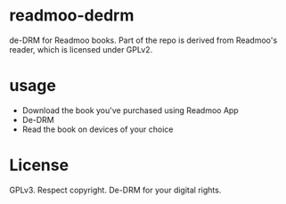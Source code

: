 # readmoo-dedrm
de-DRM for Readmoo books.  Part of the repo is derived from Readmoo's reader, which is licensed under GPLv2.

# usage
- Download the book you've purchased using Readmoo App
- De-DRM
- Read the book on devices of your choice

# License
GPLv3.  Respect copyright.  De-DRM for your digital rights.
